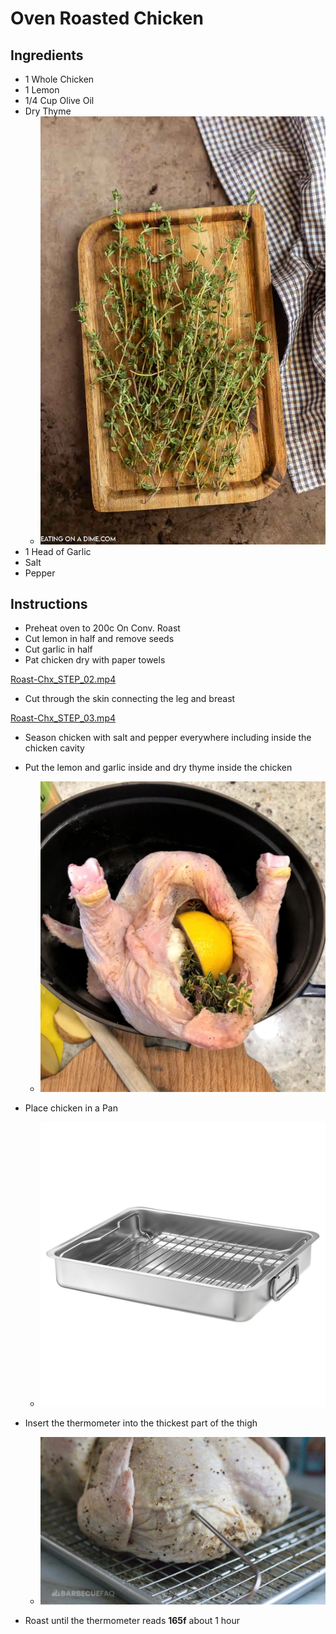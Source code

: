 # Oven Roasted Chicken

## Ingredients
- 1 Whole Chicken
- 1 Lemon
- 1/4 Cup Olive Oil
- Dry Thyme
  - ![img_17.png](img_17.png ':size=150')
- 1 Head of Garlic
- Salt
- Pepper

## Instructions
- Preheat oven to 200c On Conv. Roast
- Cut lemon in half and remove seeds
- Cut garlic in half
- Pat chicken dry with paper towels

[Roast-Chx_STEP_02.mp4](_media/Roast-Chx_STEP_02.mp4 ':include :type=video')

- Cut through the skin connecting the leg and breast

[Roast-Chx_STEP_03.mp4](_media/Roast-Chx_STEP_03.mp4 ':include :type=video')

- Season chicken with salt and pepper everywhere including inside the chicken cavity
- Put the lemon and garlic inside and dry thyme inside the chicken
  - ![img_18.png](img_18.png ':size=300')
- Place chicken in a Pan
   - ![img_16.png](img_16.png ':size=300')

- Insert the thermometer into the thickest part of the thigh
  - ![img_19.png](img_19.png ':size=300')
- Roast until the thermometer reads **165f** about 1 hour